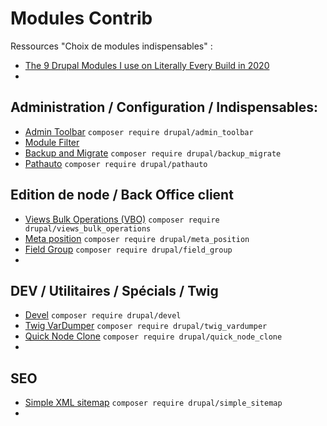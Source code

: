 # Modules Contrib

Ressources "Choix de modules indispensables" :

* [The 9 Drupal Modules I use on Literally Every Build in 2020](https://mikemadison.net/blog/2020/7/12/the-9-drupal-modules-i-use-on-literally-every-build-in-2020)
* 
## **Administration / Configuration / Indispensables:**

* [Admin Toolbar](https://www.drupal.org/project/admin_toolbar) `composer require drupal/admin_toolbar`
* [Module Filter](https://www.drupal.org/project/module_filter)
* [Backup and Migrate](https://www.drupal.org/project/backup_migrate) `composer require drupal/backup_migrate`
* [Pathauto](https://www.drupal.org/project/pathauto) `composer require drupal/pathauto`

## Edition de node / Back Office client

* [Views Bulk Operations \(VBO\)](https://www.drupal.org/project/views_bulk_operations) `composer require drupal/views_bulk_operations`
* [Meta position](https://www.drupal.org/project/meta_position) `composer require drupal/meta_position`
* [Field Group](https://www.drupal.org/project/field_group) `composer require drupal/field_group`
* 
## DEV / Utilitaires / Spécials / Twig

* [Devel](https://www.drupal.org/project/devel) `composer require drupal/devel`
* [Twig VarDumper](https://www.drupal.org/project/twig_vardumper) `composer require drupal/twig_vardumper`
* [Quick Node Clone](https://www.drupal.org/project/quick_node_clone) `composer require drupal/quick_node_clone`
* 
## SEO

* [Simple XML sitemap](https://www.drupal.org/project/simple_sitemap) `composer require drupal/simple_sitemap`
* 


